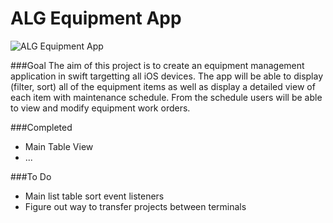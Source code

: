 # ALG Equipment App

![ALG Equipment App](http://www.atlanticlawnandgarden.com/cp/app/img/logo.png)

###Goal
The aim of this project is to create an equipment management application in swift targetting all iOS devices. The app will be able to display (filter, sort) all of the equipment items as well as display a detailed view of each item with maintenance schedule. From the schedule users will be able to view and modify equipment work orders. 

###Completed
* Main Table View
* ...


###To Do
* Main list table sort event listeners
* Figure out way to transfer projects between terminals
